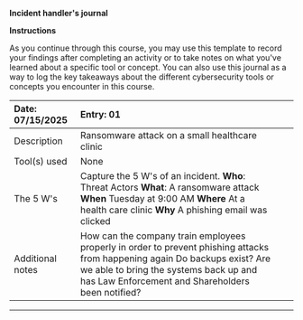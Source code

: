 **Incident handler's journal**

**Instructions**

As you continue through this course, you may use this template to record your findings after completing an activity or to take notes on what you've learned about a specific tool or concept. You can also use this journal as a way to log the key takeaways about the different cybersecurity tools or concepts you encounter in this course.

| Date:  07/15/2025 | Entry: 01 |  |  |
| :---- | :---- | ----- | ----- |
| Description | Ransomware attack on a small healthcare clinic |  |  |
| Tool(s) used | None |  |  |
| The 5 W's  | Capture the 5 W's of an incident. **Who**: Threat Actors **What**: A ransomware attack **When** Tuesday at 9:00 AM **Where** At a health care clinic **Why** A phishing email was clicked |  |  |
| Additional notes | How can the company train employees properly in order to prevent phishing attacks from happening again Do backups exist? Are we able to bring the systems back up and has Law Enforcement and Shareholders been notified?  |  |  |

---

